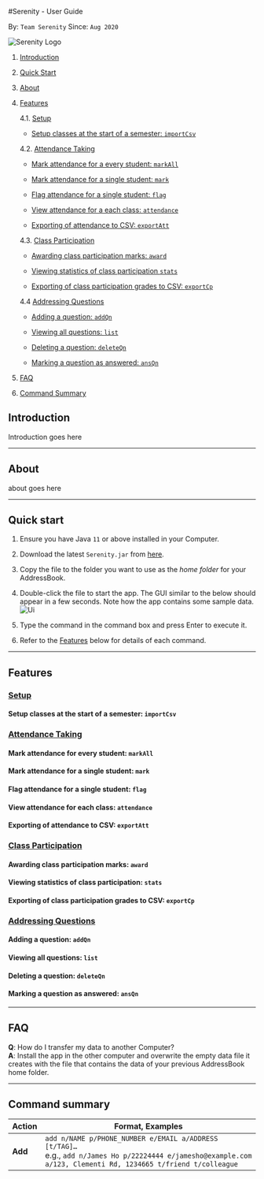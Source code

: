 #Serenity - User Guide

By: `Team Serenity` Since: `Aug 2020`

![Serenity Logo]()

1. [Introduction](#introduction)

2. [Quick Start](#quick-start)

3. [About](#about)

4. [Features](#features)

   4.1. [Setup](#setup)
   
     * [Setup classes at the start of a semester: `importCsv`](#setup-classes-at-the-start-of-a-semester-importcsv)
   
   4.2. [Attendance Taking](#attendance-taking)
  
     * [Mark attendance for a every student: `markAll`](#mark-attendance-for-every-student-markall)
     
     * [Mark attendance for a single student: `mark`](#mark-attendance-for-a-single-student-mark)
     
     * [Flag attendance for a single student: `flag`](#flag-attendance-for-a-single-student-flag)
     
     * [View attendance for a each class: `attendance`](#view-attendance-for-each-class-attendance)
     
     * [Exporting of attendance to CSV: `exportAtt`](#exporting-of-attendance-to-csv-exportatt)
     
   4.3. [Class Participation](#class-participation)
   
     * [Awarding class participation marks: `award`](#awarding-class-participation-marks-award)
     
     * [Viewing statistics of class participation `stats`](#viewing-statistics-of-class-participation-stats)
     
     * [Exporting of class participation grades to CSV: `exportCp`](#exporting-of-class-participation-grades-to-csv-exportcp)
     
   4.4 [Addressing Questions](#addressing-questions)
   
     * [Adding a question: `addQn`](#adding-a-question-addqn)
     
     * [Viewing all questions: `list`](#viewing-all-questions-list)
   
     * [Deleting a question: `deleteQn`](#deleting-a-question-deleteqn)
     
     * [Marking a question as answered: `ansQn`](#-marking-a-question-as-answered-ansqn)
     
5. [FAQ](#faq)

6. [Command Summary](#command-summary)

## Introduction

Introduction goes here

---

## About

about goes here

---

## Quick start

1. Ensure you have Java `11` or above installed in your Computer.

1. Download the latest `Serenity.jar` from [here]().

1. Copy the file to the folder you want to use as the _home folder_ for your AddressBook.

1. Double-click the file to start the app. The GUI similar to the below should appear in a few seconds. Note how the app contains some sample data.<br>
   ![Ui]()

1. Type the command in the command box and press Enter to execute it. 

1. Refer to the [Features](#features) below for details of each command.

--------------------------------------------------------------------------------------------------------------------

## Features

### <ins>Setup</ins>

#### Setup classes at the start of a semester: `importCsv`

### <ins>Attendance Taking</ins>

#### Mark attendance for every student: `markAll`

#### Mark attendance for a single student: `mark`

#### Flag attendance for a single student: `flag`

#### View attendance for each class: `attendance`

#### Exporting of attendance to CSV: `exportAtt`

### <ins>Class Participation</ins>

#### Awarding class participation marks: `award`

#### Viewing statistics of class participation: `stats`

#### Exporting of class participation grades to CSV: `exportCp`

### <ins>Addressing Questions</ins>

#### Adding a question: `addQn`

#### Viewing all questions: `list`

#### Deleting a question: `deleteQn`

#### Marking a question as answered: `ansQn` 

--------------------------------------------------------------------------------------------------------------------

## FAQ

**Q**: How do I transfer my data to another Computer?<br>
**A**: Install the app in the other computer and overwrite the empty data file it creates with the file that contains the data of your previous AddressBook home folder.

--------------------------------------------------------------------------------------------------------------------

## Command summary

Action | Format, Examples
--------|------------------
**Add** | `add n/NAME p/PHONE_NUMBER e/EMAIL a/ADDRESS [t/TAG]…​` <br> e.g., `add n/James Ho p/22224444 e/jamesho@example.com a/123, Clementi Rd, 1234665 t/friend t/colleague`


